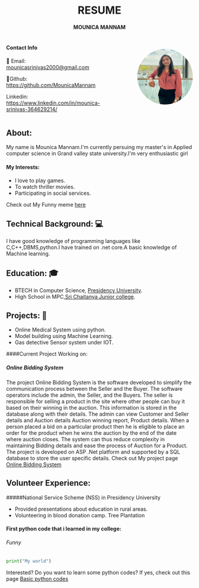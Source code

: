 <h1 align="center">RESUME</h1>
<h4 align="center">MOUNICA MANNAM</h4>
<head>
    <meta charset="UTF-8">
    <meta name="viewport" content="width=device-width, initial-scale=1.0">
    <title>Mounica's Portfolio</title>
    <link rel="stylesheet" href="gstyles.css">
</head>
<div style="display: flex; align-items: center;">
  <div style="flex: 1;">
    <p><h4>Contact Info</h4></p>
    <p style="font-size: 14px;"> &#x1F4E7; Email: <a href="mailto:mounicasrinivas2000@gmail.com">mounicasrinivas2000@gmail.com</a></p>
    <p style="font-size: 14px;">&#x1F419;Github: <a href="https://github.com/MounicaMannam">https://github.com/MounicaMannam</a></p>
    <p style="font-size: 14px;">Linkedin: <a href="https://www.linkedin.com/in/mounica-srinivas-364629214/">https://www.linkedin.com/in/mounica-srinivas-364629214/</a></p>
  </div>
  <div style="flex: 1; text-align: right;">
    <img src="pic\1.jpg"style="border-radius: 50%;" width="150" height="150" /></img>
  </div>
</div>

## About:
My name is Mounica Mannam.I'm currently persuing my master's in Applied computer science in Grand valley state university.I'm very enthusiastic girl 
#### My Interests:
- I love to play games.
- To watch thriller movies.
- Participating in social services.

Check out My Funny meme [here](https://quotesnhumor.com/wp-content/uploads/2015/07/Top-30-Very-Funny-Animals-Memes-Jokes.jpg)

## Technical Background: &#x1F4BB;
I have good knowledge of programming languages like C,C++,DBMS,python.I have trained on .net core.A basic knowledge of Machine learning.

## Education: &#x1F393;
- BTECH in Computer Science, [Presidency University](https://presidencyuniversity.in/).
- High School in MPC,[Sri Chaitanya Junior college](https://srichaitanya.net/).

## Projects: &#x1F4C2;

- Online Medical System using python.
- Model building using Machine Learning.
- Gas detective Sensor system under IOT.

####Current Project Working on:
##### Online Bidding System 
The project Online Bidding System is the software developed to simplify the communication process between the Seller and the Buyer. The software operators include the admin, the Seller, and the Buyers. The seller is responsible for selling a product in the site where other people can buy it based on their winning in the auction. This information is stored in the database along with their details. The admin can view Customer and Seller details and Auction details Auction winning report, Product details. When a person placed a bid on a particular product then he is eligible to place an order for the product when he wins the auction by the end of the date where auction closes. The system can thus reduce complexity in maintaining Bidding details and ease the process of Auction for a Product. The project is developed on ASP .Net platform and supported by a SQL database to store the user specific details.
Check out My project page [Online Bidding System](https://mounicamannam.github.io/GVSU-CIS641-ProjTech/)
## Volunteer Experience:
#####National Service Scheme (NSS) in Presidency University
 - Provided presentations about education in rural areas.
 - Volunteering in blood donation camp. Tree Plantation
#### First python code that i learned in my college:
###### Funny
```py
print("My world")
```
Interested? Do you want to learn some python codes?
If yes, check out this page [Basic python codes](https://www.stat.berkeley.edu/~spector/python.pdf)








